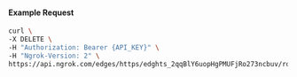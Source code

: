 <!-- Code generated for API Clients. DO NOT EDIT. -->

#### Example Request

```bash
curl \
-X DELETE \
-H "Authorization: Bearer {API_KEY}" \
-H "Ngrok-Version: 2" \
https://api.ngrok.com/edges/https/edghts_2qqBlY6uopHgPMUFjRo273ncbuv/routes/edghtsrt_2qqBlcYFZ00DO1XwpDOEDtiI8Z8/traffic_policy
```
